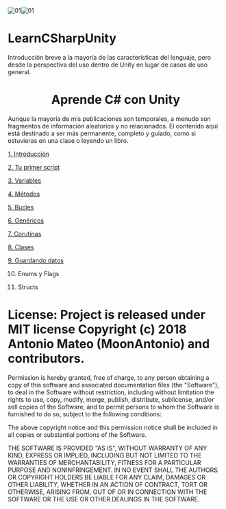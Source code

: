 ![01](https://img.shields.io/badge/Unity-2017.4.5f1-blue.svg)![01](https://img.shields.io/badge/Visual%20Studio-2017-cc66ff.svg)

# LearnCSharpUnity
Introducción breve a la mayoría de las características del lenguaje, pero desde la perspectiva del uso dentro de Unity en lugar de casos de uso general.

<center><h1>Aprende C# con Unity</h1></center>

Aunque la mayoría de mis publicaciones son temporales, a menudo son fragmentos de información aleatorios y no relacionados. El contenido aquí está destinado a ser más permanente, completo y guiado, como si estuvieras en una clase o leyendo un libro.

[1. Introducción][2]

[2. Tu primer script][3]

[3. Variables][4]

[4. Métodos][5]

[5. Bucles][6]

[6. Genéricos][7]

[7. Corutinas][8]

[8. Clases][9]

[9. Guardando datos][10]

10. Enums y Flags

11. Structs

# License: Project is released under MIT license Copyright (c) 2018 Antonio Mateo (MoonAntonio) and contributors.

Permission is hereby granted, free of charge, to any person obtaining a copy of this software and associated documentation files (the "Software"), to deal in the Software without restriction, including without limitation the rights to use, copy, modify, merge, publish, distribute, sublicense, and/or sell copies of the Software, and to permit persons to whom the Software is furnished to do so, subject to the following conditions:

The above copyright notice and this permission notice shall be included in all copies or substantial portions of the Software.

THE SOFTWARE IS PROVIDED "AS IS", WITHOUT WARRANTY OF ANY KIND, EXPRESS OR IMPLIED, INCLUDING BUT NOT LIMITED TO THE WARRANTIES OF MERCHANTABILITY, FITNESS FOR A PARTICULAR PURPOSE AND NONINFRINGEMENT. IN NO EVENT SHALL THE AUTHORS OR COPYRIGHT HOLDERS BE LIABLE FOR ANY CLAIM, DAMAGES OR OTHER LIABILITY, WHETHER IN AN ACTION OF CONTRACT, TORT OR OTHERWISE, ARISING FROM, OUT OF OR IN CONNECTION WITH THE SOFTWARE OR THE USE OR OTHER DEALINGS IN THE SOFTWARE.


[2]: http://bit.ly/2MkTvJc
[3]: http://bit.ly/2nPtpzn
[4]: http://bit.ly/2vUGBXV
[5]: http://bit.ly/2Mkom8N
[6]: http://bit.ly/2MLiHYE
[7]: http://bit.ly/2MtKLR8
[8]: http://bit.ly/2wnT4TG
[9]: http://bit.ly/2MxCVpG
[10]: http://bit.ly/2Mzk11u